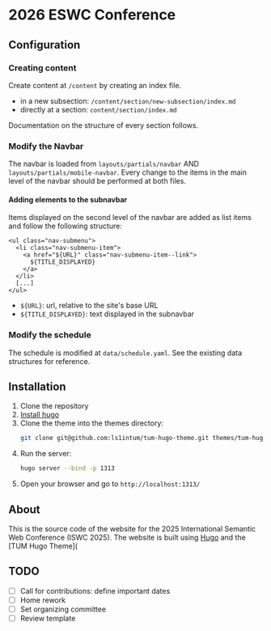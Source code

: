 # 2026 ESWC Conference

## Configuration

### Creating content
Create content at `/content` by creating an index file.
- in a new subsection: `/content/section/new-subsection/index.md`
- directly at a section: `content/section/index.md`

Documentation on the structure of every section follows.

### Modify the Navbar
The navbar is loaded from `layouts/partials/navbar` AND `layouts/partials/mobile-navbar`. Every change to the items in the main level of the navbar should be performed at both files.

#### Adding elements to the subnavbar
Items displayed on the second level of the navbar are added as list items and follow the following structure:
```
<ul class="nav-submenu">
  <li class="nav-submenu-item">
    <a href="${URL}" class="nav-submenu-item--link">
      ${TITLE_DISPLAYED}
    </a>
  </li>
  [...]
</ul>
```
- `${URL}`: url, relative to the site's base URL
- `${TITLE_DISPLAYED}`: text displayed in the subnavbar

### Modify the schedule
The schedule is modified at `data/schedule.yaml`. See the existing data structures for reference.

## Installation
1. Clone the repository
2. [Install hugo](https://gohugo.io/installation/)
3. Clone the theme into the themes directory:
   ```bash
   git clone git@github.com:ls1intum/tum-hugo-theme.git themes/tum-hugo-theme
   ```
4. Run the server:
   ```bash
   hugo server --bind -p 1313
   ```
5. Open your browser and go to `http://localhost:1313/`

## About
This is the source code of the website for the 2025 International Semantic Web Conference (ISWC 2025). The website is built using [Hugo](https://gohugo.io/) and the [TUM Hugo Theme](

## TODO
- [ ] Call for contributions: define important dates
- [ ] Home rework
- [ ] Set organizing committee
- [ ] Review template